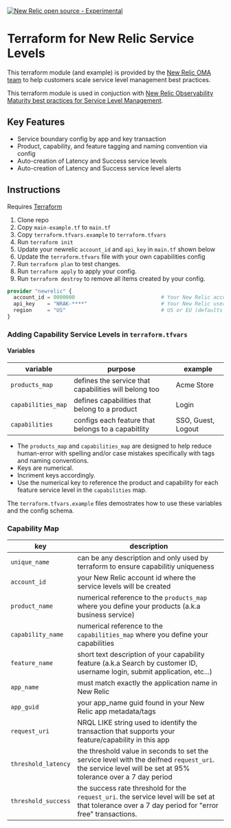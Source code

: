 <a href="https://github.com/newrelic/open-source-office/blob/master/examples/categories/index.md#category-new-relic-experimental">
<picture>
  <source media="(prefers-color-scheme: dark)" srcset="https://raw.githubusercontent.com/newrelic/open-source-office/master/examples/categories/images/dark/Experimental.png">
  <source media="(prefers-color-scheme: light)" srcset="https://raw.githubusercontent.com/newrelic/open-source-office/master/examples/categories/images/Experimental.png">
  <img alt="New Relic open source - Experimental" src="https://raw.githubusercontent.com/newrelic/open-source-office/master/examples/categories/images/Experimental.png">
</picture>
</a>

# Terraform for New Relic Service Levels

This terraform module (and example) is provided by the [New Relic OMA team](https://docs.newrelic.com/docs/new-relic-solutions/observability-maturity/introduction/) to help customers scale service level management best practices.

This terraform module is used in conjuction with [New Relic Observability Maturity best practices for Service Level Management](https://docs.newrelic.com/docs/new-relic-solutions/observability-maturity/uptime-performance-reliability/optimize-slm-guide/).

## Key Features

* Service boundary config by app and key transaction
* Product, capability, and feature tagging and naming convention via config
* Auto-creation of Latency and Success service levels
* Auto-creation of Latency and Success service level alerts

## Instructions

Requires [Terraform](https://developer.hashicorp.com/terraform/tutorials/aws-get-started/install-cli)

1. Clone repo
2. Copy `main-example.tf` to `main.tf`
3. Copy `terraform.tfvars.example` to `terraform.tfvars`
4. Run `terraform init`
5. Update your newrelic `account_id` and `api_key` in `main.tf` shown below
6. Update the `terraform.tfvars` file with your own capabilities config
7. Run `terraform plan` to test changes.
8. Run `terraform apply` to apply your config.
9. Run `terraform destroy` to remove all items created by your config.

``` terraform
provider "newrelic" {
  account_id = 0000000                            # Your New Relic account ID
  api_key    = "NRAK-****"                        # Your New Relic user key
  region     = "US"                               # US or EU (defaults to US)
}
```

### Adding Capability Service Levels in `terraform.tfvars`

#### Variables

 variable | purpose | example
--- | --- | ---
`products_map` | defines the service that capabilities will belong too | Acme Store
`capabilities_map` | defines capabilities that belong to a product | Login
`capabilities` | configs each feature that belongs to a capabitlity | SSO, Guest, Logout

* The `products_map` and `capabilities_map` are designed to help reduce human-error with spelling and/or case mistakes specifically with tags and naming conventions.
* Keys are numerical.
* Incriment keys accordingly. 
* Use the numerical key to reference the product and capability for each feature service level in the `capabilities` map.

The `terraform.tfvars.example` files demostrates how to use these variables and the config schema.

### Capability Map

key | description
--- | --- |
`unique_name` | can be any description and only used by terraform to ensure capabilitiy uniqueness
`account_id` | your New Relic account id where the service levels will be created
`product_name` | numerical reference to the `products_map` where you define your products (a.k.a business service)
`capability_name` | numerical reference to the `capabilities_map` where you define your capabilities
`feature_name` | short text description of your capability feature (a.k.a Search by customer ID, username login, submit application, etc...)
`app_name` | must match exactly the application name in New Relic
`app_guid` | your app_name guid found in your New Relic app metadata/tags
`request_uri` | NRQL LIKE string used to identify the transaction that supports your feature/capability in this app
`threshold_latency` | the threshold value in seconds to set the service level with the deifned `request_uri`. the service level will be set at 95% tolerance over a 7 day period
`threshold_success` | the success rate threshold for the `request_uri`. the service level will be set at that tolerance over a 7 day period for "error free" transactions.



